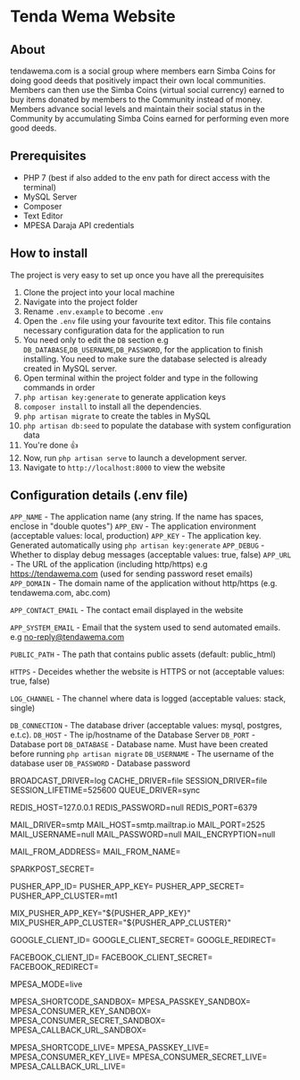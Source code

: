 # Tenda Wema Website
## About
tendawema.com is a social group where members earn Simba Coins for doing good deeds that positively impact their own local communities. Members can then use the Simba Coins (virtual social currency) earned to buy items donated by members to the Community instead of money. Members advance social levels and maintain their social status in the Community by accumulating Simba Coins earned for performing even more good deeds.

## Prerequisites
- PHP 7 (best if also added to the env path for direct access with the terminal)
- MySQL Server
- Composer
- Text Editor
- MPESA Daraja API credentials

## How to install
The project is very easy to set up once you have all the prerequisites
1. Clone the project into your local machine
2. Navigate into the project folder
3. Rename `.env.example` to become `.env`
4. Open the `.env` file using your favourite text editor. This file contains necessary configuration data for the application to run
5. You need only to edit the `DB` section e.g `DB_DATABASE`,`DB_USERNAME`,`DB_PASSWORD`, for the application to finish installing. You need to make sure the database selected is already created in MySQL server.
6. Open terminal within the project folder and type in the following commands in order
7. `php artisan key:generate` to generate application keys
8. `composer install` to install all the dependencies.
9. `php artisan migrate` to create the tables in MySQL
10. `php artisan db:seed` to populate the database with system configuration data
11. You're done 👍
12. Now, run `php artisan serve` to launch a development server.
13. Navigate to `http://localhost:8000` to view the website

## Configuration details (.env file)
`APP_NAME` - The application name (any string. If the name has spaces, enclose in "double quotes")
`APP_ENV` - The application environment (acceptable values: local, production)
`APP_KEY` - The application key. Generated automatically using `php artisan key:generate`
`APP_DEBUG` - Whether to display debug messages (acceptable values: true, false)
`APP_URL` - The URL of the application (including http/https) e.g https://tendawema.com (used for sending password reset emails)
`APP_DOMAIN` - The domain name of the application without http/https (e.g. tendawema.com, abc.com)

`APP_CONTACT_EMAIL` - The contact email displayed in the website

`APP_SYSTEM_EMAIL` - Email that the system used to send automated emails. e.g no-reply@tendawema.com

`PUBLIC_PATH` - The path that contains public assets (default: public_html)

`HTTPS` - Deceides whether the website is HTTPS or not (acceptable values: true, false)

`LOG_CHANNEL` - The channel where data is logged (acceptable values: stack, single)

`DB_CONNECTION` - The database driver (acceptable values: mysql, postgres, e.t.c).
`DB_HOST` - The ip/hostname of the Database Server 
`DB_PORT` - Database port
`DB_DATABASE` - Database name. Must have been created before running `php artisan migrate`
`DB_USERNAME` - The username of the database user
`DB_PASSWORD` - Database password

BROADCAST_DRIVER=log
CACHE_DRIVER=file
SESSION_DRIVER=file
SESSION_LIFETIME=525600
QUEUE_DRIVER=sync

REDIS_HOST=127.0.0.1
REDIS_PASSWORD=null
REDIS_PORT=6379

MAIL_DRIVER=smtp
MAIL_HOST=smtp.mailtrap.io
MAIL_PORT=2525
MAIL_USERNAME=null
MAIL_PASSWORD=null
MAIL_ENCRYPTION=null

MAIL_FROM_ADDRESS=
MAIL_FROM_NAME=

SPARKPOST_SECRET=

PUSHER_APP_ID=
PUSHER_APP_KEY=
PUSHER_APP_SECRET=
PUSHER_APP_CLUSTER=mt1

MIX_PUSHER_APP_KEY="${PUSHER_APP_KEY}"
MIX_PUSHER_APP_CLUSTER="${PUSHER_APP_CLUSTER}"


GOOGLE_CLIENT_ID=
GOOGLE_CLIENT_SECRET=
GOOGLE_REDIRECT=

FACEBOOK_CLIENT_ID=
FACEBOOK_CLIENT_SECRET=
FACEBOOK_REDIRECT=


MPESA_MODE=live

MPESA_SHORTCODE_SANDBOX=
MPESA_PASSKEY_SANDBOX=
MPESA_CONSUMER_KEY_SANDBOX=
MPESA_CONSUMER_SECRET_SANDBOX=
MPESA_CALLBACK_URL_SANDBOX=

MPESA_SHORTCODE_LIVE=
MPESA_PASSKEY_LIVE=
MPESA_CONSUMER_KEY_LIVE=
MPESA_CONSUMER_SECRET_LIVE=
MPESA_CALLBACK_URL_LIVE=
